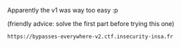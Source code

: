 Apparently the v1 was way too easy :p

(friendly advice: solve the first part before trying this one)

`https://bypasses-everywhere-v2.ctf.insecurity-insa.fr`
